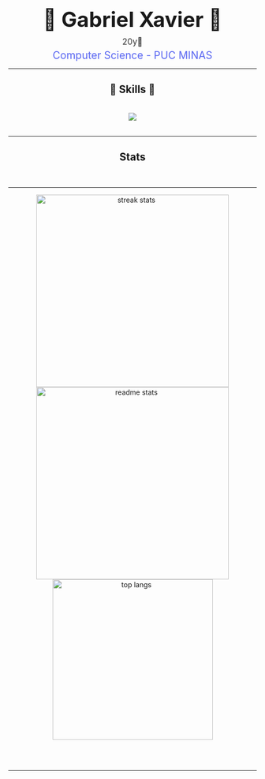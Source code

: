 <div align="center">
  <h1 style="font-size: 3em; font-weight: bold; margin: 10px 0;">👾 Gabriel Xavier 👾</h1>
  <p style="font-size: 1.2em; color: #333; margin: 5px 0;">20y🦝</p>
  <p style="font-size: 1.5em; color: #5865F2; margin: 5px 0;">Computer Science - PUC MINAS</p>
</div>


 <hr/>
 
<h2 align="center">🔮 Skills 🔮</h2>
<br/>
<div align="center">
    <img src="https://skillicons.dev/icons?i=cpp,java,python,c,vscode,github,git,linux,ubuntu,arch" />
<br>
</div>

<br/>
<hr/>

<h2 align="center"> Stats </h2>
<br>
<hr/>
<div align=center>
  <img width=390 src="https://github-readme-streak-stats-salesp07.vercel.app/?user=gabsnim&count_private=true&theme=react&border_radius=10" alt="streak stats"/>
  <img width=390 src="https://github-readme-stats-salesp07.vercel.app/api?username=gabsnim&count_private=true&show_icons=true&theme=react&rank_icon=github&border_radius=10" alt="readme stats" />
  <br/>
  <img width=325 align="center" src="https://github-readme-stats-salesp07.vercel.app/api/top-langs/?username=gabsnim&hide=HTML&langs_count=8&layout=compact&theme=react&border_radius=10&size_weight=0.5&count_weight=0.5&exclude_repo=github-readme-stats" alt="top langs" />
</div>


<br/><br/>

<hr/>
